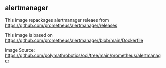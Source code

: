 alertmanager
------------
This image repackages alertmanager releaes from
https://github.com/prometheus/alertmanager/releases

This image is based on https://github.com/prometheus/alertmanager/blob/main/Dockerfile

Image Source: https://github.com/polymathrobotics/oci/tree/main/prometheus/alertmanager
